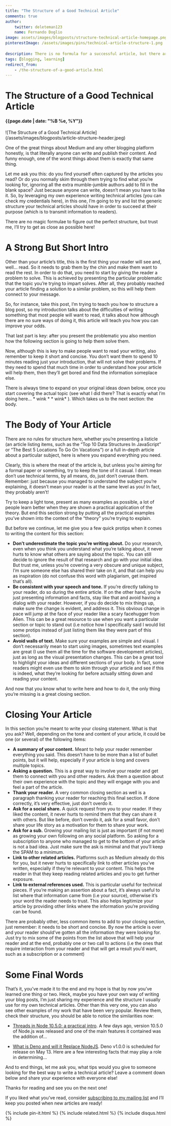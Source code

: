 ```yaml
---
title: "The Structure of a Good Technical Article"
comments: true
author:
    twitter: deleteman123
    name: Fernando Doglio
image: assets/images/blogposts/structure-technical-article-homepage.png
pinterestImage: /assets/images/pins/technical-article-structure-1.png

description: There is no formula for a successful article, but there are some do’s and don’ts you might want to be aware of before publishing your work.
tags: [blogging, learning]
redirect_from:
    - /the-structure-of-a-good-article.html
---
```


# The Structure of a Good Technical Article
#### {{page.date | date: "%B %e, %Y"}}

<div class="post-header-img" markdown="1">
![The Structure of a Good Technical Article](/assets/images/blogposts/article-structure-header.jpeg)
</div>

One of the great things about Medium and any other blogging platform honestly, is that literally anyone can write and publish their content. And funny enough, one of the worst things about them is exactly that same thing. 

Let me ask you this: do you find yourself often captured by the articles you read? Or do you normally skim through them trying to find what you’re looking for, ignoring all the extra mumble-jumble authors add to fill in the blank space? Just because anyone can write, doesn’t mean you have to like it.
So, by leveraging my own experience writing technical articles (you can check my credentials here), in this one, I’m going to try and list the generic structure your technical articles should have in order to succeed at their purpose (which is to transmit information to readers).

There are no magic formulae to figure out the perfect structure, but trust me, I’ll try to get as close as possible here!

# A Strong But Short Intro

Other than your article’s title, this is the first thing your reader will see and, well… read. So it needs to grab them by the chin and make them want to read the rest. In order to do that, you need to start by giving the reader a problem to solve.
This is achieved by presenting the particular problematic that the topic you’re trying to impart solves. After all, they probably reached your article finding a solution to a similar problem, so this will help them connect to your message.

So, for instance, take this post, I’m trying to teach you how to structure a blog post, so my introduction talks about the difficulties of writing something that most people will want to read, it talks about how although there are no sure ways of doing it, this article will teach you how you can improve your odds.

That last part is key: after you present the problematic you also mention how the following section is going to help them solve them.

Now, although this is key to make people want to read your writing, also remember to keep it short and concise. You don’t want them to spend 10 minutes reading just your introduction, that will not solve their problems. If they need to spend that much time in order to understand how your article will help them, then they’ll get bored and find the information someplace else.

There is always time to expand on your original ideas down below, once you start covering the actual topic (see what I did there? That is exactly what I’m doing here… * wink * * wink* ).
Which takes us to the next section: the body.

# The Body of Your Article

There are no rules for structure here, whether you’re presenting a listicle (an article listing items, such as the “Top 10 Data Structures In JavaScript” or “The Best 5 Locations To Go On Vacations”) or a full in-depth article about a particular subject, here is where you expand everything you need.

Clearly, this is where the meat of the article is, but unless you’re aiming for a formal paper or something, try to keep the tone of it casual. I don’t mean don’t use technical terms, by all means, do, just don’t overuse them. Remember: just because you managed to understand the subject you’re explaining, it doesn’t mean your reader is at the same level as you! In fact, they probably aren’t!

Try to keep a light tone, present as many examples as possible, a lot of people learn better when they are shown a practical application of the theory. But end this section strong by putting all the practical examples you’ve shown into the context of the “theory” you’re trying to explain.

But before we continue, let me give you a few quick protips when it comes to writing the content for this section:

- __Don’t underestimate the topic you’re writing about.__ Do your research, even when you think you understand what you’re talking about, it never hurts to know what others are saying about the topic. You can still decide to ignore the result of that research and go with your initial idea. But trust me, unless you’re covering a very obscure and unique subject, I’m sure someone else has shared their take on it, and that can help you as inspiration (do not confuse this word with plagiarism, get inspired that’s all).
- __Be consistent with your speech and tone.__ If you’re directly talking to your reader, do so during the entire article. If on the other hand, you’re just presenting information and facts, stay like that and avoid having a dialog with your reader. However, if you do decide to mix things up, make sure the change is evident, and address it. This obvious change in pace will jump at the face of your reader like a scary facehugger from Alien. This can be a great resource to use when you want a particular section or topic to stand out (i.e notice how I specifically said I would list some protips instead of just listing them like they were part of this section). 
- __Avoid walls of text.__ Make sure your examples are simple and visual. I don’t necessarily mean to start using images, sometimes text examples are great (I use them all the time for the software development articles), just as long as the visual presentation changes. This can be a great tool to highlight your ideas and different sections of your body. In fact, some readers might even use them to skim through your article and see if this is indeed, what they’re looking for before actually sitting down and reading your content.

And now that you know what to write here and how to do it, the only thing you’re missing is a great closing section.

# Closing Your Article

In this section you’re meant to write your closing statement. What is that you ask? Well, depending on the tone and content of your article, it could be one (or several) of the following items:

- __A summary of your content.__  Meant to help your reader remember everything you said. This doesn’t have to be more than a list of bullet points, but it will help, especially if your article is long and covers multiple topics.
- __Asking a question.__ This is a great way to involve your reader and get them to connect with you and other readers. Ask them a question about their own experience with the topic and they will engage with you and feel a part of the article.
- __Thank your reader.__ A very common closing section as well is a paragraph thanking your reader for reaching this final section. If done correctly, it’s very effective, just don’t overdo it.
- __Ask for a social share.__ A quick request from you to your reader. If they liked the content, it never hurts to remind them that they can share it with others. But like before, don’t overdo it, ask for a small favor, don’t share your life story as a motivation for them to share your work.
- __Ask for a sub.__ Growing your mailing list is just as important (if not more) as growing your own following on any social platform. So asking for a subscription to anyone who managed to get to the bottom of your article is not a bad idea. Just make sure the ask is minimal and that you’ll keep the SPAM to a minimum. 
- __Link to other related articles.__ Platforms such as Medium already do this for you, but it never hurts to specifically link to other articles you’ve written, especially if they’re relevant to your content. This helps the reader in that they keep reading related articles and you to get further exposure.
- __Link to external references used.__ This is particular useful for technical pieces. If you’re making an assertion about a fact, it’s always useful to list where that information came from (i.e your source), otherwise it’s your word the reader needs to trust. This also helps legitimize your article by providing other links where the information you’re providing can be found.

There are probably other, less common items to add to your closing section, just remember: it needs to be short and concise. By now the article is over and your reader should’ve gotten all the information they were looking for. Just try to mix some of the points from the list above that will help your reader and at the end, probably one or two call to actions (i.e the ones that require interaction from your reader and that will get a result you’d want, such as a subscription or a comment)

# Some Final Words

That’s it, you’ve made it to the end and my hope is that by now you’ve learned one thing or two. Heck, maybe you have your own way of writing your blog posts, I’m just sharing my experience and the structure I usually use for my own technical articles. 
Other than this very one, you can also see other examples of my work that have been very popular. Review them, check their structure, you should be able to notice the similarities now:

- [Threads in Node 10.5.0: a practical intro](https://blog.bitsrc.io/what-is-deno-and-will-it-replace-nodejs-a13aa1734a74). A few days ago, version 10.5.0 of Node.js was released and one of the main features it contained was the addition of…
 
- [What is Deno and will it Replace NodeJS]("https://blog.bitsrc.io/what-is-deno-and-will-it-replace-nodejs-a13aa1734a74"). Deno v1.0.0 is scheduled for release on May 13. Here are a few interesting facts that may play a role in determining…

And to end things, let me ask you, what tips would you give to someone looking for the best way to write a technical article? Leave a comment down below and share your experience with everyone else!

Thanks for reading and see you on the next one!


If you liked what you’ve read, consider [subscribing to my mailing list](https://mailchi.mp/e992a9868dbe/sing-up-for-notifications) and I’ll keep you posted when new articles are ready!

<div class="sharethis-inline-share-buttons"></div>
                        
{% include pin-it.html %}
{% include related.html %}
{% include disqus.html %}